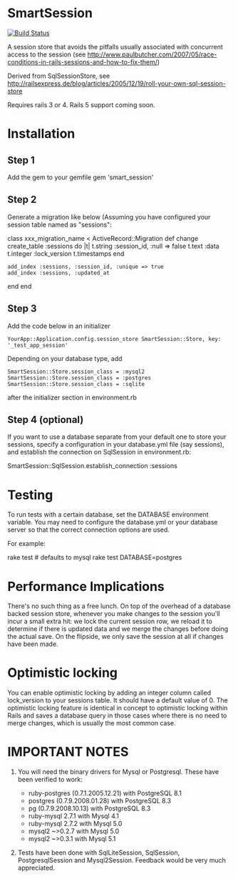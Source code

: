 SmartSession
============
[![Build Status](https://travis-ci.org/fcheung/smart_session_store.png)](https://travis-ci.org/fcheung/smart_session_store)

A session store that avoids the pitfalls usually associated with concurrent access to the session (see http://www.paulbutcher.com/2007/05/race-conditions-in-rails-sessions-and-how-to-fix-them/)

Derived from SqlSessionStore, see http://railsexpress.de/blog/articles/2005/12/19/roll-your-own-sql-session-store

Requires rails 3 or 4. Rails 5 support coming soon.

Installation
==========

Step 1
-------
Add the gem to your gemfile
gem 'smart_session'

Step 2
-------

Generate a migration like below (Assuming you have configured your session table named as "sessions":

class xxx_migration_name < ActiveRecord::Migration
  def change
    create_table :sessions do |t|
      t.string :session_id, :null => false
      t.text :data
      t.integer :lock_version
      t.timestamps
    end

    add_index :sessions, :session_id, :unique => true
    add_index :sessions, :updated_at
  end
end


Step 3
-------
Add the code below in an initializer

    
    YourApp::Application.config.session_store SmartSession::Store, key: '_test_app_session'

Depending on your database type, add

    SmartSession::Store.session_class = :mysql2
    SmartSession::Store.session_class = :postgres
    SmartSession::Store.session_class = :sqlite

after the initializer section in environment.rb


Step 4 (optional)
-------
If you want to use a database separate from your default one to store
your sessions, specify a configuration in your database.yml file (say
sessions), and establish the connection on SqlSession in
environment.rb:

   SmartSession::SqlSession.establish_connection :sessions

Testing
=======
To run tests with a certain database, set the DATABASE environment variable.
You may need to configure the database.yml or your database server so that the correct connection options are used.

For example:

   rake test    # defaults to mysql
   rake test DATABASE=postgres


Performance Implications
========

There's no such thing as a free lunch. On top of the overhead of a database backed session store, whenever you make changes to the session you'll incur a small extra hit: we lock the current session row, we reload it to determine if there is updated data and we merge the changes before doing the actual save. On the flipside, we only save the session at all if changes have been made.

Optimistic locking
=======
You can enable optimistic locking by adding an integer column called lock_version to your sessions table. It should have a default value of 0. The optimistic locking feature is identical in concept to optimistic locking within Rails and saves a database query in those cases where there is no need to merge changes, which is usually the most common case.


IMPORTANT NOTES
=======
1. You will need the binary drivers for Mysql or Postgresql.
   These have been verified to work:

   * ruby-postgres (0.7.1.2005.12.21) with PostgreSQL 8.1
   * postgres (0.7.9.2008.01.28) with PostgreSQL 8.3
   * pg (0.7.9.2008.10.13) with PostgreSQL 8.3
   * ruby-mysql 2.7.1 with Mysql 4.1
   * ruby-mysql 2.7.2 with Mysql 5.0
   * mysql2 ~>0.2.7 with Mysql 5.0
   * mysql2 ~>0.3.1 with Mysql 5.1

2. Tests have been done with SqlLiteSession, SqlSession, PostgresqlSession
   and Mysql2Session. Feedback would be very much appreciated.
